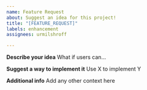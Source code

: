 ```yaml
---
name: Feature Request
about: Suggest an idea for this project!
title: "[FEATURE_REQUEST]"
labels: enhancement
assignees: urmilshroff

---
```


**Describe your idea**
What if users can...

**Suggest a way to implement it**
Use X to implement Y

**Additional info**
Add any other context here
